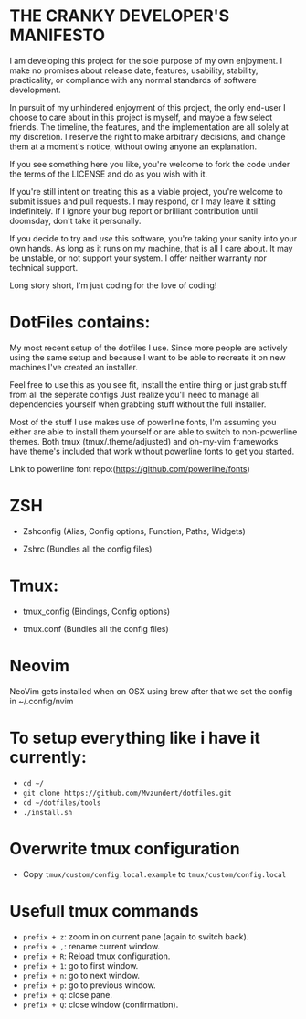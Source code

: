 # THE CRANKY DEVELOPER'S MANIFESTO

I am developing this project for the sole purpose of my own enjoyment.
I make no promises about release date, features, usability, stability,
practicality, or compliance with any normal standards of software
development.

In pursuit of my unhindered enjoyment of this project, the only end-user
I choose to care about in this project is myself, and maybe a few select
friends. The timeline, the features, and the implementation are all
solely at my discretion. I reserve the right to make arbitrary decisions, 
and change them at a moment's notice, without owing anyone an explanation.

If you see something here you like, you're welcome to fork the code under
the terms of the LICENSE and do as you wish with it.

If you're still intent on treating this as a viable project, you're welcome
to submit issues and pull requests. I may respond, or I may leave it sitting
indefinitely. If I ignore your bug report or brilliant contribution until
doomsday, don't take it personally.

If you decide to try and *use* this software, you're taking your sanity
into your own hands. As long as it runs on my machine, that is all I care
about. It may be unstable, or not support your system. I offer neither
warranty nor technical support.

Long story short, I'm just coding for the love of coding!

# DotFiles contains:
My most recent setup of the dotfiles I use. Since more people are actively using
the same setup and because I want to be able to recreate it on new machines I've created an installer.

Feel free to use this as you see fit, install the entire thing or just grab stuff from all  the seperate configs
Just realize you'll need to manage all dependencies yourself when grabbing stuff without the full installer.

Most of the stuff I use makes use of powerline fonts, I'm assuming you either are able to install them yourself
or are able to switch to non-powerline themes. Both tmux (tmux/.theme/adjusted) and oh-my-vim frameworks have theme's
included that work without powerline fonts to get you started.

Link to powerline font repo:(https://github.com/powerline/fonts)

# ZSH

* Zshconfig (Alias, Config options, Function, Paths, Widgets)

* Zshrc (Bundles all the config files)

# Tmux:

* tmux_config (Bindings, Config options)

* tmux.conf (Bundles all the config files)

# Neovim
NeoVim gets installed when on OSX using brew after that we set the config in
~/.config/nvim

# To setup everything like i have it currently:
* `cd ~/`
* `git clone https://github.com/Mvzundert/dotfiles.git`
* `cd ~/dotfiles/tools`
* `./install.sh`

# Overwrite tmux configuration
* Copy `tmux/custom/config.local.example` to `tmux/custom/config.local`

# Usefull tmux commands
* `prefix + z`: zoom in on current pane (again to switch back).
* `prefix + ,`: rename current window.
* `prefix + R`: Reload tmux configuration.
* `prefix + 1`: go to first window.
* `prefix + n`: go to next window.
* `prefix + p`: go to previous window.
* `prefix + q`: close pane.
* `prefix + Q`: close window (confirmation).
